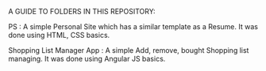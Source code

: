A GUIDE TO FOLDERS IN THIS REPOSITORY:

PS : A simple Personal Site which has a similar template as a Resume. It was done using HTML, CSS basics.

Shopping List Manager App : A simple Add, remove, bought Shopping list managing. It was done using Angular JS basics.
